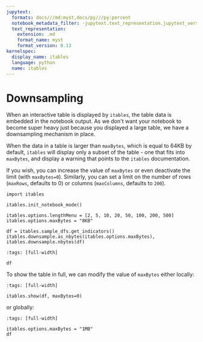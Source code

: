 ```yaml
---
jupytext:
  formats: docs///md:myst,docs/py///py:percent
  notebook_metadata_filter: -jupytext.text_representation.jupytext_version
  text_representation:
    extension: .md
    format_name: myst
    format_version: 0.13
kernelspec:
  display_name: itables
  language: python
  name: itables
---
```


# Downsampling

When an interactive table is displayed by `itables`, the table data is embedded in the notebook output. As we don't want your notebook to become super heavy just because you displayed a large table, we have a downsampling mechanism in place.

When the data in a table is larger than `maxBytes`, which is equal to 64KB by default, `itables` will display only a subset of the table - one that fits into `maxBytes`, and display a warning that points to the `itables` documentation.

If you wish, you can increase the value of `maxBytes` or even deactivate the limit (with `maxBytes=0`). Similarly, you can set a limit on the number of rows (`maxRows`, defaults to 0) or columns (`maxColumns`, defaults to `200`).

```{code-cell} ipython3
import itables

itables.init_notebook_mode()
```

```{code-cell} ipython3
itables.options.lengthMenu = [2, 5, 10, 20, 50, 100, 200, 500]
itables.options.maxBytes = "8KB"

df = itables.sample_dfs.get_indicators()
itables.downsample.as_nbytes(itables.options.maxBytes), itables.downsample.nbytes(df)
```

```{code-cell} ipython3
:tags: [full-width]

df
```

To show the table in full, we can modify the value of `maxBytes` either locally:

```{code-cell} ipython3
:tags: [full-width]

itables.show(df, maxBytes=0)
```

or globally:

```{code-cell} ipython3
:tags: [full-width]

itables.options.maxBytes = "1MB"
df
```
